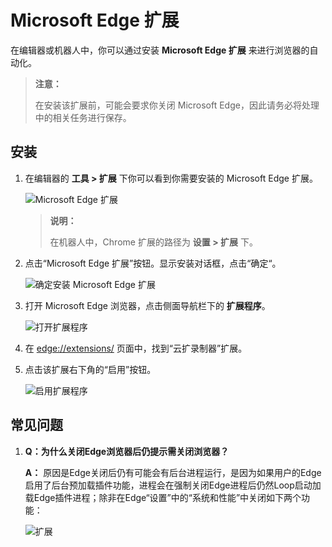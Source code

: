 # Microsoft Edge 扩展

在编辑器或机器人中，你可以通过安装 **Microsoft Edge 扩展** 来进行浏览器的自动化。
> **注意：**
>
> 在安装该扩展前，可能会要求你关闭 Microsoft Edge，因此请务必将处理中的相关任务进行保存。

## 安装

1. 在编辑器的 **工具 > 扩展** 下你可以看到你需要安装的 Microsoft Edge 扩展。

    ![Microsoft Edge 扩展](https://docimages.blob.core.chinacloudapi.cn/images/Studio/Market/extensioninpath20201019.png)

    > **说明：**
    >
    > 在机器人中，Chrome 扩展的路径为 **设置 > 扩展** 下。

2. 点击“Microsoft Edge 扩展”按钮。显示安装对话框，点击“确定“。

    ![确定安装 Microsoft Edge 扩展](https://docimages.blob.core.chinacloudapi.cn/images/Amanda/Extension/Edge/InstallWindow.jpg)

3. 打开 Microsoft Edge 浏览器，点击侧面导航栏下的 **扩展程序**。

    ![打开扩展程序](https://docimages.blob.core.chinacloudapi.cn/images/Amanda/Extension/Edge/BrowserSetting.jpg)

4. 在 <edge://extensions/> 页面中，找到“云扩录制器”扩展。

5. 点击该扩展右下角的“启用”按钮。

    ![启用扩展程序](https://docimages.blob.core.chinacloudapi.cn/images/Amanda/Extension/Edge/InstalledInBrowser.png)

## 常见问题

1. **Q：为什么关闭Edge浏览器后仍提示需关闭浏览器？**


    **A：** 原因是Edge关闭后仍有可能会有后台进程运行，是因为如果用户的Edge启用了后台预加载插件功能，进程会在强制关闭Edge进程后仍然Loop启动加载Edge插件进程；除非在Edge“设置”中的“系统和性能”中关闭如下两个功能：

    ![扩展](https://docimages.blob.core.chinacloudapi.cn/images/DX/DevGuide/edgekz-0001.png)
